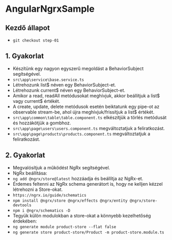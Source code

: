 # AngularNgrxSample

## Kezdő állapot
- `git checkout step-01`

## 1. Gyakorlat
- Készítünk egy nagyon egyszerű megoldást a BehaviorSubject segítségével.
- `src\app\service\base.service.ts`
- Létrehozunk list$ néven egy BehaviorSubject-et.
- Létrehozunk current$ néven egy BehaviorSubject-et. 
- Amikor a read, readAll metódusokat meghívjuk, akkor beállítjuk a list$ vagy 
current$ értékét.
- A create, update, delete metódusok esetén beiktatunk egy pipe-ot az 
observable stream-be, ahol újra meghívjuk/frissítjuk a list$ értékét.
- `src\app\common\table\table.component.ts` elkészítjük a törlés metódusát 
és hozzákötjük a gombhoz.
- `src\app\page\users\users.component.ts` megváltoztatjuk a feliratkozást.
- `src\app\page\products\products.component.ts` megváltoztatjuk a feliratkozást.

## 2. Gyakorlat
- Megvalósítjuk a működést NgRx segítségével.
- NgRx beállítása:
- `ng add @ngrx/store@latest` hozzáadja és beállítja az NgRx-et.
- Érdemes feltenni az NgRx schema generátort is, hogy ne kelljen kézzel létrehozni a Store-okat.
- `https://ngrx.io/guide/schematics`
- `npm install @ngrx/store @ngrx/effects @ngrx/entity @ngrx/store-devtools`
- `npm i @ngrx/schematics -D`
- Tegyük külön modulokban a store-okat a könnyebb kezelhetőség érdekében:
- `ng generate module product-store --flat false`
- `ng generate store product-store/Product -m product-store.module.ts`

